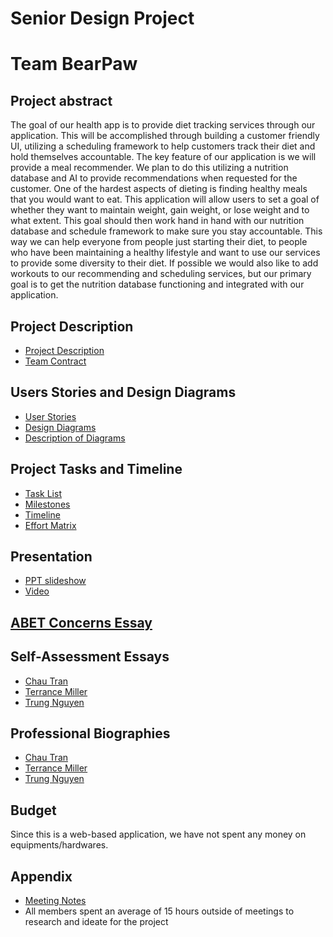 # Senior Design Project
# Team BearPaw
## Project abstract
The goal of our health app is to provide diet tracking services through our application. This will be accomplished through building a customer friendly UI, utilizing a scheduling framework to help customers track their diet and hold themselves accountable. The key feature of our application is we will provide a meal recommender. We plan to do this utilizing a nutrition database and AI to provide recommendations when requested for the customer. One of the hardest aspects of dieting is finding healthy meals that you would want to eat. This application will allow users to set a goal of whether they want to maintain weight, gain weight, or lose weight and to what extent. This goal should then work hand in hand with our nutrition database and schedule framework to make sure you stay accountable. This way we can help everyone from people just starting their diet, to people who have been maintaining a healthy lifestyle and want to use our services to provide some diversity to their diet. If possible we would also like to add workouts to our recommending and scheduling services, but our primary goal is to get the nutrition database functioning and integrated with our application.

## Project Description 
* [Project Description](https://github.com/trhmc/Senior_design/blob/master/project_description.md)
* [Team Contract](https://github.com/trhmc/Senior_design/blob/master/essays/Team%20Contract.pdf)

## Users Stories and Design Diagrams
* [User Stories](https://github.com/trhmc/Senior_design/blob/master/user_stories.md)
* [Design Diagrams](https://github.com/trhmc/Senior_design/blob/master/design/design_diagrams.jpg)
* [Description of Diagrams](https://github.com/trhmc/Senior_design/blob/master/design/design_descriptions.md)

## Project Tasks and Timeline
* [Task List](https://github.com/trhmc/Senior_design/blob/master/Tasklist.md)
* [Milestones](https://github.com/trhmc/Senior_design/blob/master/milestones.md)
* [Timeline](https://github.com/trhmc/Senior_design/blob/master/timeline.md)
* [Effort Matrix](https://github.com/trhmc/Senior_design/blob/master/Effort%20Matrix%20(1).xlsx)

## Presentation
* [PPT slideshow](https://docs.google.com/presentation/d/1z2yc3cS5Vx41gh7NpVhYIscbU1QC7fwbWy0-HC4Q4Hc/edit#slide=id.g291a16140f6_0_82)
* [Video](https://www.youtube.com/watch?v=zKyxEOJSPiQ) 

## [ABET Concerns Essay](https://github.com/trhmc/Senior_design/blob/master/essays/Constraints_Essay.docx)

## Self-Assessment Essays
* [Chau Tran](https://github.com/trhmc/Senior_design/blob/master/essays/tranc2_capstone_assessment.pdf)
* [Terrance Miller](https://github.com/trhmc/Senior_design/blob/master/essays/Individual_Capstone_Assessment_Terrancemiller.pdf)
* [Trung Nguyen](https://github.com/trhmc/Senior_design/blob/master/essays/Trung%20Nguyen_Individual%20Capstone%20Assessment.pdf)

## Professional Biographies
* [Chau Tran](https://github.com/trhmc/Senior_design/blob/master/members_description/chau_tran.md)
* [Terrance Miller](https://github.com/trhmc/Senior_design/blob/master/members_description/Terrance_Miller.md)
* [Trung Nguyen](https://github.com/trhmc/Senior_design/blob/master/members_description/trung_nguyen.md)

## Budget
Since this is a web-based application, we have not spent any money on equipments/hardwares.
## Appendix
* [Meeting Notes](https://github.com/trhmc/Senior_design/blob/master/essays/Team%20BearPaw%20Meeting%20Notes.pdf)
* All members spent an average of 15 hours outside of meetings to research and ideate for the project
